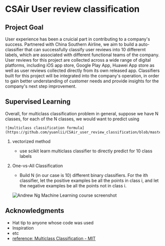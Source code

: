 # CSAir User review classification

## Project Goal

User experience has been a cruicial part in contributing to a company's success. Partnered with China Southern Airline, we aim to build a auto-classifier that can successfully classify user reviews into 10 differernt labels, which are associated with different functional teams of the company. User reviews for this project are collected across a wide range of digital platforms, including iOS app store, Google Play App, Huawei App store as well as user reviews collected directly from its own released app. Classifiers built for this project will be integrated into the company's operation, in order to gain better understanding of customer needs and provide insights for the company's next step improvement.

## Supervised Learning

Overall, for multiclass classification problem in general, suppose we have N classes, for each of the N classes, we would want to predict using 

    ![multiclass classification formula](https://github.com/yuanlii/CSAir_user_review_classification/blob/master/images/multiclass_classification_formula.png)


1. vectorized method
    * use scikit learn multiclass classifier to directly predict for 10 class labels

2. One-vs-All Classification
    * Build N (in our case is 10) different binary classifiers. For the ith classifier, let the positive examples be all the points in class i, and let the negative examples be all the points not in class i. 

    ![Andrew Ng Machine Learning course screenshot](https://github.com/yuanlii/CSAir_user_review_classification/blob/master/images/multiclass_classification.png)



## Acknowledgments

* Hat tip to anyone whose code was used
* Inspiration
* etc
* [reference: Multiclass Classification - MIT](www.mit.edu/~9.520/spring09/Classes/multiclass.pdf)